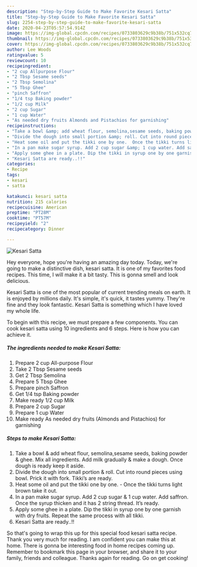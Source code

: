 ```yaml
---
description: "Step-by-Step Guide to Make Favorite Kesari Satta"
title: "Step-by-Step Guide to Make Favorite Kesari Satta"
slug: 2254-step-by-step-guide-to-make-favorite-kesari-satta
date: 2020-04-23T05:57:54.914Z
image: https://img-global.cpcdn.com/recipes/0733803629c9b38b/751x532cq70/kesari-satta-recipe-main-photo.jpg
thumbnail: https://img-global.cpcdn.com/recipes/0733803629c9b38b/751x532cq70/kesari-satta-recipe-main-photo.jpg
cover: https://img-global.cpcdn.com/recipes/0733803629c9b38b/751x532cq70/kesari-satta-recipe-main-photo.jpg
author: Lee Woods
ratingvalue: 5
reviewcount: 10
recipeingredient:
- "2 cup Allpurpose Flour"
- "2 Tbsp Sesame seeds"
- "2 Tbsp Semolina"
- "5 Tbsp Ghee"
- "pinch Saffron"
- "1/4 tsp Baking powder"
- "1/2 cup Milk"
- "2 cup Sugar"
- "1 cup Water"
- "As needed dry fruits Almonds and Pistachios for garnishing"
recipeinstructions:
- "Take a bowl &amp; add wheat flour, semolina,sesame seeds, baking powder &amp; ghee. Mix all ingredients. Add milk gradually &amp; make a dough. Once dough is ready keep it aside."
- "Divide the dough into small portion &amp; roll. Cut into round pieces using bowl. Prick it with fork. Tikki’s are ready."
- "Heat some oil and put the tikki one by one.  Once the tikki turns light brown take it out."
- "In a pan make sugar syrup. Add 2 cup sugar &amp; 1 cup water. Add saffron. Once the syrup thicken and it has 2 string thread. It’s ready."
- "Apply some ghee in a plate. Dip the tikki in syrup one by one garnish with dry fruits. Repeat the same process with all tikki."
- "Kesari Satta are ready..!!"
categories:
- Recipe
tags:
- kesari
- satta

katakunci: kesari satta 
nutrition: 215 calories
recipecuisine: American
preptime: "PT28M"
cooktime: "PT57M"
recipeyield: "2"
recipecategory: Dinner

---
```



![Kesari Satta](https://img-global.cpcdn.com/recipes/0733803629c9b38b/751x532cq70/kesari-satta-recipe-main-photo.jpg)

Hey everyone, hope you're having an amazing day today. Today, we're going to make a distinctive dish, kesari satta. It is one of my favorites food recipes. This time, I will make it a bit tasty. This is gonna smell and look delicious.



Kesari Satta is one of the most popular of current trending meals on earth. It is enjoyed by millions daily. It's simple, it's quick, it tastes yummy. They're fine and they look fantastic. Kesari Satta is something which I have loved my whole life.


To begin with this recipe, we must prepare a few components. You can cook kesari satta using 10 ingredients and 6 steps. Here is how you can achieve it.

<!--inarticleads1-->

##### The ingredients needed to make Kesari Satta:

1. Prepare 2 cup All-purpose Flour
1. Take 2 Tbsp Sesame seeds
1. Get 2 Tbsp Semolina
1. Prepare 5 Tbsp Ghee
1. Prepare pinch Saffron
1. Get 1/4 tsp Baking powder
1. Make ready 1/2 cup Milk
1. Prepare 2 cup Sugar
1. Prepare 1 cup Water
1. Make ready As needed dry fruits (Almonds and Pistachios) for garnishing




<!--inarticleads2-->

##### Steps to make Kesari Satta:

1. Take a bowl &amp; add wheat flour, semolina,sesame seeds, baking powder &amp; ghee. Mix all ingredients. Add milk gradually &amp; make a dough. Once dough is ready keep it aside.
1. Divide the dough into small portion &amp; roll. Cut into round pieces using bowl. Prick it with fork. Tikki’s are ready.
1. Heat some oil and put the tikki one by one.  - Once the tikki turns light brown take it out.
1. In a pan make sugar syrup. Add 2 cup sugar &amp; 1 cup water. Add saffron. Once the syrup thicken and it has 2 string thread. It’s ready.
1. Apply some ghee in a plate. Dip the tikki in syrup one by one garnish with dry fruits. Repeat the same process with all tikki.
1. Kesari Satta are ready..!!




So that's going to wrap this up for this special food kesari satta recipe. Thank you very much for reading. I am confident you can make this at home. There is gonna be interesting food in home recipes coming up. Remember to bookmark this page in your browser, and share it to your family, friends and colleague. Thanks again for reading. Go on get cooking!
